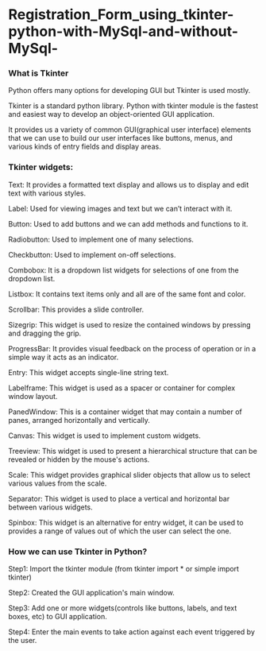 # Registration_Form_using_tkinter-python-with-MySql-and-without-MySql-

<h3>What is Tkinter</h3>
Python offers many options for developing GUI but Tkinter is used mostly.

Tkinter is a standard python library. Python with tkinter module is the fastest and easiest way to develop an object-oriented GUI application.

It provides us a variety of common GUI(graphical user interface) elements that we can use to build our user interfaces like buttons, menus, and various kinds of entry fields and display areas.

<h3>Tkinter widgets:</h3>

<p><Frame:acts as a container and it is used to organize and hold other widgets.</p>
<p>Text: It provides a formatted text display and allows us to display and edit text with various styles.</p>
<p>Label: Used for viewing images and text but we can’t interact with it.</p>
<p>Button: Used to add buttons and we can add methods and functions to it.</p>
<p>Radiobutton: Used to implement one of many selections.</p>
<p>Checkbutton: Used to implement on-off selections.</p>
<p>Combobox: It is a dropdown list widgets for selections of one from the dropdown list.</p>
<p>Listbox: It contains text items only and all are of the same font and color.</p>
<p>Scrollbar: This provides a slide controller.</p>
<p>Sizegrip: This widget is used to resize the contained windows by pressing and dragging the grip.</p>
<p>ProgressBar: It provides visual feedback on the process of operation or in a simple way it acts as an indicator.</p>
<p>Entry: This widget accepts single-line string text.</p>
<p>Labelframe: This widget is used as a spacer or container for complex window layout.</p>
<p>PanedWindow: This is a container widget that may contain a number of panes, arranged horizontally and vertically.</p>
<p>Canvas: This widget is used to implement custom widgets.</p>
<p>Treeview: This widget is used to present a hierarchical structure that can be revealed or hidden by the mouse's actions.</p>
<p>Scale: This widget provides graphical slider objects that allow us to select various values from the scale.</p>
<p>Separator: This widget is used to place a vertical and horizontal bar between various widgets.</p>
<p>Spinbox: This widget is an alternative for entry widget, it can be used to provides a range of values out of which the user can select the one.</p>

<h3>How we can use Tkinter in Python?</h3>

Step1: Import the tkinter module (from tkinter import *  or simple  import tkinter)

Step2: Created the GUI application's main window.

Step3: Add one or more widgets(controls like buttons, labels, and text boxes, etc) to GUI application.

Step4: Enter the main events to take action against each event triggered by the user.
